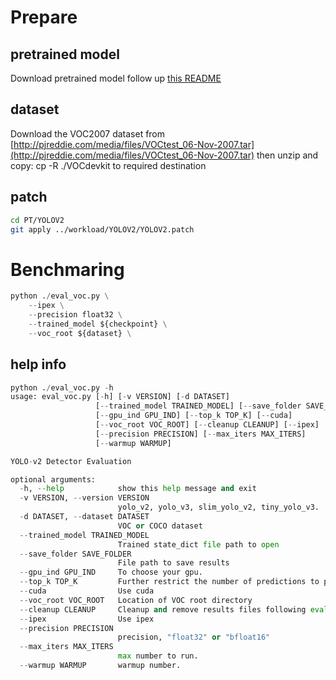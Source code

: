 # Prepare

## pretrained model

Download pretrained model follow up [this README](https://github.com/yjh0410/yolov2-yolov3_PyTorch/blob/master/weights/README.md#yolo-v2-v3-and-tiny-model)

## dataset

Download the VOC2007 dataset from [http://pjreddie.com/media/files/VOCtest_06-Nov-2007.tar](http://pjreddie.com/media/files/VOCtest_06-Nov-2007.tar)
then unzip and copy: cp -R ./VOCdevkit to required destination

## patch

```bash
cd PT/YOLOV2
git apply ../workload/YOLOV2/YOLOV2.patch
```

# Benchmaring

```python
python ./eval_voc.py \
    --ipex \
    --precision float32 \
    --trained_model ${checkpoint} \
    --voc_root ${dataset} \
```

## help info

```python
python ./eval_voc.py -h
usage: eval_voc.py [-h] [-v VERSION] [-d DATASET]
                   [--trained_model TRAINED_MODEL] [--save_folder SAVE_FOLDER]
                   [--gpu_ind GPU_IND] [--top_k TOP_K] [--cuda]
                   [--voc_root VOC_ROOT] [--cleanup CLEANUP] [--ipex]
                   [--precision PRECISION] [--max_iters MAX_ITERS]
                   [--warmup WARMUP]

YOLO-v2 Detector Evaluation

optional arguments:
  -h, --help            show this help message and exit
  -v VERSION, --version VERSION
                        yolo_v2, yolo_v3, slim_yolo_v2, tiny_yolo_v3.
  -d DATASET, --dataset DATASET
                        VOC or COCO dataset
  --trained_model TRAINED_MODEL
                        Trained state_dict file path to open
  --save_folder SAVE_FOLDER
                        File path to save results
  --gpu_ind GPU_IND     To choose your gpu.
  --top_k TOP_K         Further restrict the number of predictions to parse
  --cuda                Use cuda
  --voc_root VOC_ROOT   Location of VOC root directory
  --cleanup CLEANUP     Cleanup and remove results files following eval
  --ipex                Use ipex
  --precision PRECISION
                        precision, "float32" or "bfloat16"
  --max_iters MAX_ITERS
                        max number to run.
  --warmup WARMUP       warmup number.
```
